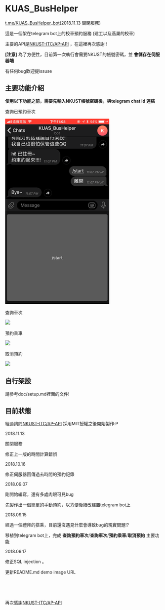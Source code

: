 # KUAS_BusHelper

[t.me/KUAS_BusHelper_bot](t.me/KUAS_BusHelper_bot)(2018.11.13 關閉服務)



這是一個架在telegram bot上的校車預約服務 (建工以及燕巢的校車)

主要的API是[NKUST-ITC/AP-API](https://github.com/NKUST-ITC/AP-API) ，在這裡再次感謝！



**[注意]** 為了方便性，目前第一次執行會需要NKUST的帳號密碼，並 **會儲存在伺服器端**

有任何bug歡迎提issuse

## 主要功能介紹

**使用以下功能之前，需要先輸入NKUST帳號密碼後，與telegram chat Id 連結**



查詢已預約車次

![](https://raw.githubusercontent.com/takidog/img_library/master/KUAS_BusHelprt/1.gif)

查詢車次

![](https://raw.githubusercontent.com/takidog/img_library/master/KUAS_BusHelprt/2.gif)

預約乘車

![](https://raw.githubusercontent.com/takidog/img_library/master/KUAS_BusHelprt/3.gif)

取消預約

![](https://raw.githubusercontent.com/takidog/img_library/master/KUAS_BusHelprt/4.gif)

## 自行架設

請參考doc/setup.md裡面的文件!





## 目前狀態

經過詢問[NKUST-ITC/AP-API](https://github.com/NKUST-ITC/AP-API) 採用MIT授權之後開始製作:P

2018.11.13

關閉服務

修正上一版的時間計算錯誤



2018.10.16

修正伺服器回傳過去時間的預約記錄



2018.09.07 

剛開始編寫，還有多處肉眼可見bug

先製作出一個簡單的手動預約，以方便後續改建置telegram bot上



2018.09.15 

經過一個禮拜的搭乘，目前還沒遇見什麼會導致bug的現實問題!?

移植到telegram bot上，完成 **查詢預約車次**/**查詢車次**/**預約乘車**/**取消預約** 主要功能

2018.09.17 

修正SQL injection 。

更新README.md  demo image URL


<br>

<br>

<br>



再次感謝[NKUST-ITC/AP-API](https://github.com/NKUST-ITC/AP-API) 


